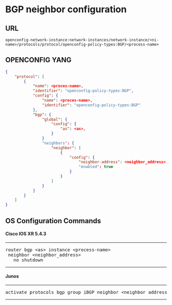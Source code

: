 # BGP neighbor configuration

## URL

```
openconfig-network-instance:network-instances/network-instance/<ni-name>/protocols/protocol/openconfig-policy-types:BGP/<process-name>
```

## OPENCONFIG YANG

```json
{
    "protocol": [
        {
            "name": <proces-name>,
            "identifier": "openconfig-policy-types:BGP",
            "config": {
                "name": <proces-name>,
                "identifier": "openconfig-policy-types:BGP"
            },
            "bgp": {
                "global": {
                    "config": {
                        "as": <as>,
                    }
                }
                "neighbors": {
                    "neighbor": [
                        {
                            "config": {
                                "neighbor-address": <neighbor_address>
                                "enabled": true
                            }
                        }
                    ]
                }
            }
        }
    ]
}
```


## OS Configuration Commands

#### Cisco IOS XR 5.4.3

---
<pre>
router bgp &lt;as&gt; instance &lt;process-name&gt;
 neighbor &lt;neighbor_address&gt;
   no shutdown
</pre>
---

#### Junos

---
<pre>
activate protocols bgp group iBGP neighbor &lt;neighbor_address&gt;
</pre>
---
